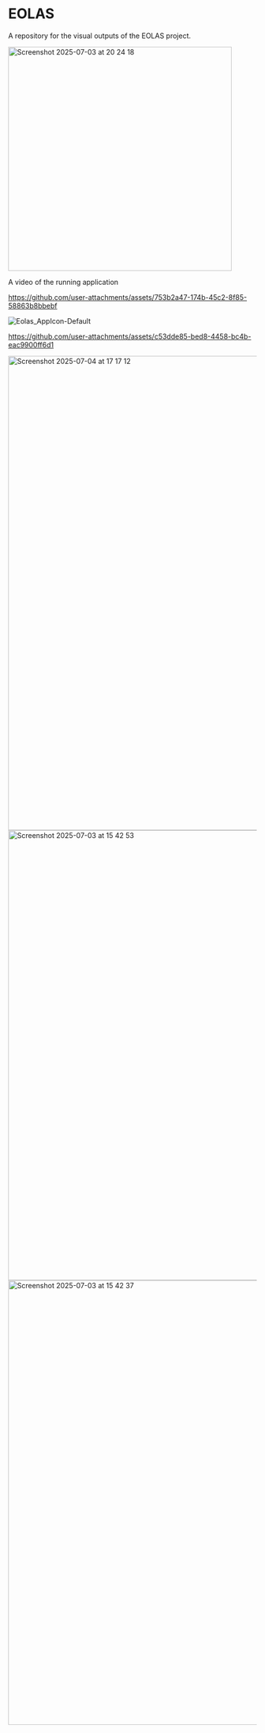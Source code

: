 # EOLAS
A repository for the visual outputs of the EOLAS project.

<img width="453" alt="Screenshot 2025-07-03 at 20 24 18" src="https://github.com/user-attachments/assets/b3fcc6c6-5ebb-4bfd-9108-445d67b6349b" />


A video of the running application

https://github.com/user-attachments/assets/753b2a47-174b-45c2-8f85-58863b8bbebf





![Eolas_AppIcon-Default](https://github.com/user-attachments/assets/0266dd6c-2aba-43ec-be81-07bd11072b26)


https://github.com/user-attachments/assets/c53dde85-bed8-4458-bc4b-eac9900ff6d1



<img width="959" alt="Screenshot 2025-07-04 at 17 17 12" src="https://github.com/user-attachments/assets/74a92f74-f8ad-4a9b-b8b8-0b9c3f9cb306" />



<img width="910" alt="Screenshot 2025-07-03 at 15 42 53" src="https://github.com/user-attachments/assets/c11a5be8-6ef6-4c9c-ba93-904b0d4171ee" />
<img width="899" alt="Screenshot 2025-07-03 at 15 42 37" src="https://github.com/user-attachments/assets/a7bdf42d-b3f3-43c0-bb73-2de8c68f5475" />

